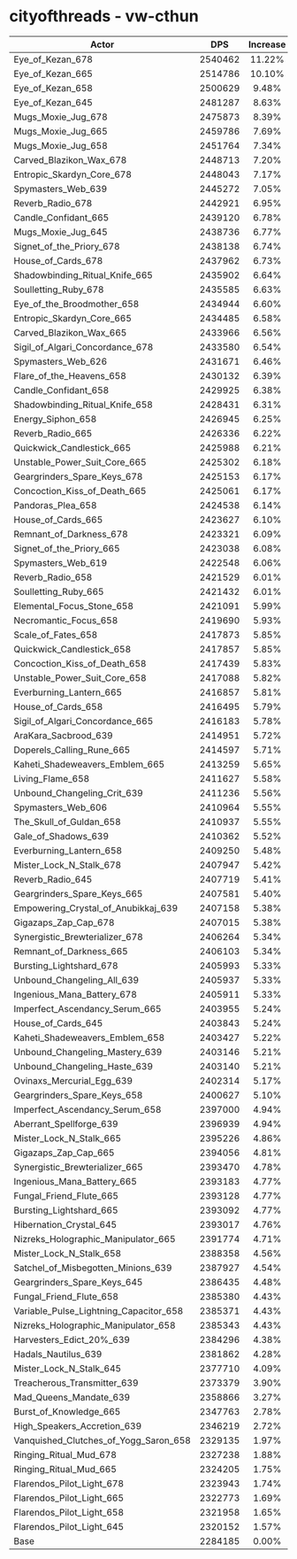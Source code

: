 # cityofthreads - vw-cthun
| Actor | DPS | Increase |
|---|:---:|:---:|
|Eye_of_Kezan_678|2540462|11.22%|
|Eye_of_Kezan_665|2514786|10.10%|
|Eye_of_Kezan_658|2500629|9.48%|
|Eye_of_Kezan_645|2481287|8.63%|
|Mugs_Moxie_Jug_678|2475873|8.39%|
|Mugs_Moxie_Jug_665|2459786|7.69%|
|Mugs_Moxie_Jug_658|2451764|7.34%|
|Carved_Blazikon_Wax_678|2448713|7.20%|
|Entropic_Skardyn_Core_678|2448043|7.17%|
|Spymasters_Web_639|2445272|7.05%|
|Reverb_Radio_678|2442921|6.95%|
|Candle_Confidant_665|2439120|6.78%|
|Mugs_Moxie_Jug_645|2438736|6.77%|
|Signet_of_the_Priory_678|2438138|6.74%|
|House_of_Cards_678|2437962|6.73%|
|Shadowbinding_Ritual_Knife_665|2435902|6.64%|
|Soulletting_Ruby_678|2435585|6.63%|
|Eye_of_the_Broodmother_658|2434944|6.60%|
|Entropic_Skardyn_Core_665|2434485|6.58%|
|Carved_Blazikon_Wax_665|2433966|6.56%|
|Sigil_of_Algari_Concordance_678|2433580|6.54%|
|Spymasters_Web_626|2431671|6.46%|
|Flare_of_the_Heavens_658|2430132|6.39%|
|Candle_Confidant_658|2429925|6.38%|
|Shadowbinding_Ritual_Knife_658|2428431|6.31%|
|Energy_Siphon_658|2426945|6.25%|
|Reverb_Radio_665|2426336|6.22%|
|Quickwick_Candlestick_665|2425988|6.21%|
|Unstable_Power_Suit_Core_665|2425302|6.18%|
|Geargrinders_Spare_Keys_678|2425153|6.17%|
|Concoction_Kiss_of_Death_665|2425061|6.17%|
|Pandoras_Plea_658|2424538|6.14%|
|House_of_Cards_665|2423627|6.10%|
|Remnant_of_Darkness_678|2423321|6.09%|
|Signet_of_the_Priory_665|2423038|6.08%|
|Spymasters_Web_619|2422548|6.06%|
|Reverb_Radio_658|2421529|6.01%|
|Soulletting_Ruby_665|2421432|6.01%|
|Elemental_Focus_Stone_658|2421091|5.99%|
|Necromantic_Focus_658|2419690|5.93%|
|Scale_of_Fates_658|2417873|5.85%|
|Quickwick_Candlestick_658|2417857|5.85%|
|Concoction_Kiss_of_Death_658|2417439|5.83%|
|Unstable_Power_Suit_Core_658|2417088|5.82%|
|Everburning_Lantern_665|2416857|5.81%|
|House_of_Cards_658|2416495|5.79%|
|Sigil_of_Algari_Concordance_665|2416183|5.78%|
|AraKara_Sacbrood_639|2414951|5.72%|
|Doperels_Calling_Rune_665|2414597|5.71%|
|Kaheti_Shadeweavers_Emblem_665|2413259|5.65%|
|Living_Flame_658|2411627|5.58%|
|Unbound_Changeling_Crit_639|2411236|5.56%|
|Spymasters_Web_606|2410964|5.55%|
|The_Skull_of_Guldan_658|2410937|5.55%|
|Gale_of_Shadows_639|2410362|5.52%|
|Everburning_Lantern_658|2409250|5.48%|
|Mister_Lock_N_Stalk_678|2407947|5.42%|
|Reverb_Radio_645|2407719|5.41%|
|Geargrinders_Spare_Keys_665|2407581|5.40%|
|Empowering_Crystal_of_Anubikkaj_639|2407158|5.38%|
|Gigazaps_Zap_Cap_678|2407015|5.38%|
|Synergistic_Brewterializer_678|2406264|5.34%|
|Remnant_of_Darkness_665|2406103|5.34%|
|Bursting_Lightshard_678|2405993|5.33%|
|Unbound_Changeling_All_639|2405937|5.33%|
|Ingenious_Mana_Battery_678|2405911|5.33%|
|Imperfect_Ascendancy_Serum_665|2403955|5.24%|
|House_of_Cards_645|2403843|5.24%|
|Kaheti_Shadeweavers_Emblem_658|2403427|5.22%|
|Unbound_Changeling_Mastery_639|2403146|5.21%|
|Unbound_Changeling_Haste_639|2403140|5.21%|
|Ovinaxs_Mercurial_Egg_639|2402314|5.17%|
|Geargrinders_Spare_Keys_658|2400627|5.10%|
|Imperfect_Ascendancy_Serum_658|2397000|4.94%|
|Aberrant_Spellforge_639|2396939|4.94%|
|Mister_Lock_N_Stalk_665|2395226|4.86%|
|Gigazaps_Zap_Cap_665|2394056|4.81%|
|Synergistic_Brewterializer_665|2393470|4.78%|
|Ingenious_Mana_Battery_665|2393183|4.77%|
|Fungal_Friend_Flute_665|2393128|4.77%|
|Bursting_Lightshard_665|2393092|4.77%|
|Hibernation_Crystal_645|2393017|4.76%|
|Nizreks_Holographic_Manipulator_665|2391774|4.71%|
|Mister_Lock_N_Stalk_658|2388358|4.56%|
|Satchel_of_Misbegotten_Minions_639|2387927|4.54%|
|Geargrinders_Spare_Keys_645|2386435|4.48%|
|Fungal_Friend_Flute_658|2385380|4.43%|
|Variable_Pulse_Lightning_Capacitor_658|2385371|4.43%|
|Nizreks_Holographic_Manipulator_658|2385343|4.43%|
|Harvesters_Edict_20%_639|2384296|4.38%|
|Hadals_Nautilus_639|2381862|4.28%|
|Mister_Lock_N_Stalk_645|2377710|4.09%|
|Treacherous_Transmitter_639|2373379|3.90%|
|Mad_Queens_Mandate_639|2358866|3.27%|
|Burst_of_Knowledge_665|2347763|2.78%|
|High_Speakers_Accretion_639|2346219|2.72%|
|Vanquished_Clutches_of_Yogg_Saron_658|2329135|1.97%|
|Ringing_Ritual_Mud_678|2327238|1.88%|
|Ringing_Ritual_Mud_665|2324205|1.75%|
|Flarendos_Pilot_Light_678|2323943|1.74%|
|Flarendos_Pilot_Light_665|2322773|1.69%|
|Flarendos_Pilot_Light_658|2321958|1.65%|
|Flarendos_Pilot_Light_645|2320152|1.57%|
|Base|2284185|0.00%|

